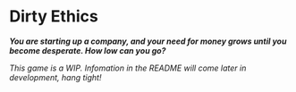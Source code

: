 # Dirty Ethics
 ***You are starting up a company, and your need for money grows until you become desperate. How low can you go?***

*This game is a WIP. Infomation in the README will come later in development, hang tight!*
